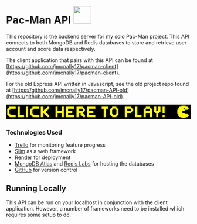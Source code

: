 # Pac-Man API <img width="48" height="48" src="https://cdn.jsdelivr.net/gh/devicons/devicon/icons/java/java-original-wordmark.svg" />

This repository is the backend server for my solo Pac-Man project. This API connects to both MongoDB and Redis databases to store and retrieve user account and score data respectively.

The client application that pairs with this API can be found at [https://github.com/jmcnally17/pacman-client](https://github.com/jmcnally17/pacman-client).

For the old Express API written in Javascript, see the old project repo found at [https://github.com/jmcnally17/pacman-API-old](https://github.com/jmcnally17/pacman-API-old).

[<img src="./images/pacman-play-button.png">](https://pacman-js92.onrender.com)

### Technologies Used

- [Trello](https://trello.com/) for monitoring feature progress
- [Slim](https://www.slimframework.com/) as a web framework
- [Render](https://render.com/) for deployment
- [MongoDB Atlas](https://www.mongodb.com/atlas/database) and [Redis Labs](https://redis.com/) for hosting the databases
- [GitHub](https://github.com/) for version control

## Running Locally

This API can be run on your localhost in conjunction with the client application. However, a number of frameworks need to be installed which requires some setup to do.
